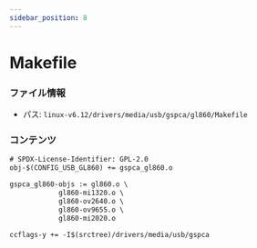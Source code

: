 ```yaml
---
sidebar_position: 8
---
```

# Makefile

### ファイル情報

- パス: `linux-v6.12/drivers/media/usb/gspca/gl860/Makefile`

### コンテンツ

```txt
# SPDX-License-Identifier: GPL-2.0
obj-$(CONFIG_USB_GL860) += gspca_gl860.o

gspca_gl860-objs := gl860.o \
		    gl860-mi1320.o \
		    gl860-ov2640.o \
		    gl860-ov9655.o \
		    gl860-mi2020.o

ccflags-y += -I$(srctree)/drivers/media/usb/gspca


```
